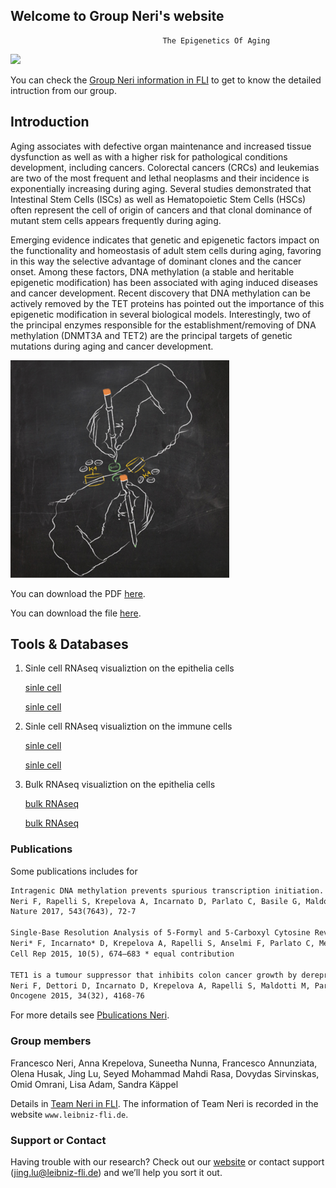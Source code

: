 ## Welcome to Group Neri's website

                                      The Epigenetics Of Aging

<img src="https://specials-images.forbesimg.com/imageserve/1056797512/960x0.jpg?fit=scale" >

You can check the [Group Neri information in FLI](https://www.leibniz-fli.de/research/research-groups/neri/) to get to know the detailed intruction from our group.

## Introduction

Aging associates with defective organ maintenance and increased tissue dysfunction as well as with a higher risk for pathological conditions development, including cancers. Colorectal cancers (CRCs) and leukemias are two of the most frequent and lethal neoplasms and their incidence is exponentially increasing during aging. Several studies demonstrated that Intestinal Stem Cells (ISCs) as well as Hematopoietic Stem Cells (HSCs) often represent the cell of origin of cancers and that clonal dominance of mutant stem cells appears frequently during aging.

Emerging evidence indicates that genetic and epigenetic factors impact on the functionality and homeostasis of adult stem cells during aging, favoring in this way the selective advantage of dominant clones and the cancer onset. Among these factors, DNA methylation (a stable and heritable epigenetic modification) has been associated with aging induced diseases and cancer development. Recent discovery that DNA methylation can be actively removed by the TET proteins has pointed out the importance of this epigenetic modification in several biological models. Interestingly, two of the principal enzymes responsible for the establishment/removing of DNA methylation (DNMT3A and TET2) are the principal targets of genetic mutations during aging and cancer development.

<img src="assets/images/pic1.png" alt="hi" class="inline"/> 

You can download the PDF [here](https://healixloo.github.io/group_neri/assets/files/doc1.pdf).

You can download the file [here](https://healixloo.github.io/group_neri/assets/files/doc2).

## Tools & Databases

1. Sinle cell RNAseq visualiztion on the epithelia cells

   [sinle cell](https://gen100.leibniz-fli.de/shiny-odin/jlu/)
   
   [sinle cell](https://gen100.leibniz-fli.de/shiny-odin/jlu/)

2. Sinle cell RNAseq visualiztion on the immune cells

   [sinle cell](https://gen100.leibniz-fli.de/shiny-odin/jlu/)
   
   [sinle cell](https://gen100.leibniz-fli.de/shiny-odin/jlu/)

3. Bulk RNAseq visualiztion on the epithelia cells

   [bulk RNAseq](https://gen100.leibniz-fli.de/shiny-odin/jlu/)
   
   [bulk RNAseq](https://gen100.leibniz-fli.de/shiny-odin/jlu/)

### Publications

Some publications includes for

```markdown
Intragenic DNA methylation prevents spurious transcription initiation.
Neri F, Rapelli S, Krepelova A, Incarnato D, Parlato C, Basile G, Maldotti M, Anselmi F, Oliviero S
Nature 2017, 543(7643), 72-7

Single-Base Resolution Analysis of 5-Formyl and 5-Carboxyl Cytosine Reveals Promoter DNA Methylation Dynamics.
Neri* F, Incarnato* D, Krepelova A, Rapelli S, Anselmi F, Parlato C, Medana C, Dal Bello F, Oliviero S
Cell Rep 2015, 10(5), 674–683 * equal contribution

TET1 is a tumour suppressor that inhibits colon cancer growth by derepressing inhibitors of the WNT pathway.
Neri F, Dettori D, Incarnato D, Krepelova A, Rapelli S, Maldotti M, Parlato C, Paliogiannis P, Oliviero S
Oncogene 2015, 34(32), 4168-76
```

For more details see [Pbulications Neri](https://www.leibniz-fli.de/nc/research/research-groups/neri/publications/).

### Group members

Francesco Neri,
Anna Krepelova,
Suneetha Nunna,
Francesco Annunziata,
Olena Husak,
Jing Lu,
Seyed Mohammad Mahdi Rasa,
Dovydas Sirvinskas,
Omid Omrani,
Lisa Adam,
Sandra Käppel

Details in [Team Neri in FLI](https://www.leibniz-fli.de/research/research-groups/neri/methods-team/). The information of Team Neri is recorded in the website `www.leibniz-fli.de`.

### Support or Contact

Having trouble with our research? Check out our [website](https://healixloo.github.io/group_neri/) or contact support (jing.lu@leibniz-fli.de) and we’ll help you sort it out.
